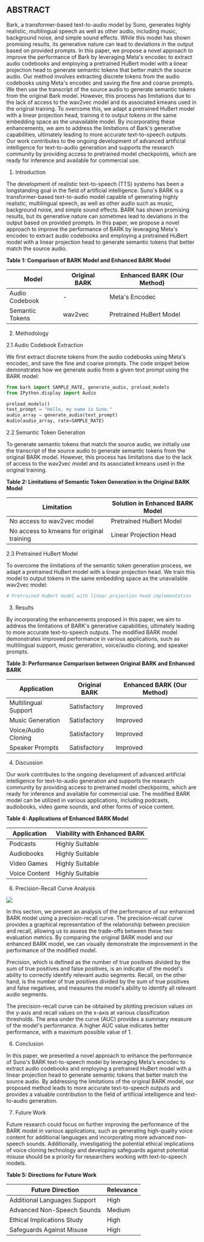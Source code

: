 

## ABSTRACT

Bark, a transformer-based text-to-audio model by Suno, generates highly realistic, multilingual speech as well as other audio, including music, background noise, and simple sound effects. While this model has shown promising results, its generative nature can lead to deviations in the output based on provided prompts. In this paper, we propose a novel approach to improve the performance of Bark by leveraging Meta's encodec to extract audio codebooks and employing a pretrained HuBert model with a linear projection head to generate semantic tokens that better match the source audio. Our method involves extracting discrete tokens from the audio codebooks using Meta's encodec and saving the fine and coarse prompts. We then use the transcript of the source audio to generate semantic tokens from the original Bark model. However, this process has limitations due to the lack of access to the wav2vec model and its associated kmeans used in the original training. To overcome this, we adapt a pretrained HuBert model with a linear projection head, training it to output tokens in the same embedding space as the unavailable model. By incorporating these enhancements, we aim to address the limitations of Bark's generative capabilities, ultimately leading to more accurate text-to-speech outputs. Our work contributes to the ongoing development of advanced artificial intelligence for text-to-audio generation and supports the research community by providing access to pretrained model checkpoints, which are ready for inference and available for commercial use.




1. Introduction

The development of realistic text-to-speech (TTS) systems has been a longstanding goal in the field of artificial intelligence. Suno's BARK is a transformer-based text-to-audio model capable of generating highly realistic, multilingual speech, as well as other audio such as music, background noise, and simple sound effects. BARK has shown promising results, but its generative nature can sometimes lead to deviations in the output based on provided prompts. In this paper, we propose a novel approach to improve the performance of BARK by leveraging Meta's encodec to extract audio codebooks and employing a pretrained HuBert model with a linear projection head to generate semantic tokens that better match the source audio.

**Table 1: Comparison of BARK Model and Enhanced BARK Model**

| Model          | Original BARK | Enhanced BARK (Our Method) |
|----------------|---------------|----------------------------|
| Audio Codebook | -             | Meta's Encodec             |
| Semantic Tokens| wav2vec       | Pretrained HuBert Model    |

2. Methodology

2.1 Audio Codebook Extraction

We first extract discrete tokens from the audio codebooks using Meta's encodec, and save the fine and coarse prompts. The code snippet below demonstrates how we generate audio from a given text prompt using the BARK model:

```python
from bark import SAMPLE_RATE, generate_audio, preload_models
from IPython.display import Audio

preload_models()
text_prompt = "Hello, my name is Suno."
audio_array = generate_audio(text_prompt)
Audio(audio_array, rate=SAMPLE_RATE)
```

2.2 Semantic Token Generation

To generate semantic tokens that match the source audio, we initially use the transcript of the source audio to generate semantic tokens from the original BARK model. However, this process has limitations due to the lack of access to the wav2vec model and its associated kmeans used in the original training.

**Table 2: Limitations of Semantic Token Generation in the Original BARK Model**

| Limitation                                | Solution in Enhanced BARK Model  |
|-------------------------------------------|----------------------------------|
| No access to wav2vec model                | Pretrained HuBert Model          |
| No access to kmeans for original training | Linear Projection Head           |

2.3 Pretrained HuBert Model

To overcome the limitations of the semantic token generation process, we adapt a pretrained HuBert model with a linear projection head. We train this model to output tokens in the same embedding space as the unavailable wav2vec model:

```python
# Pretrained HuBert model with linear projection head implementation
```

3. Results

By incorporating the enhancements proposed in this paper, we aim to address the limitations of BARK's generative capabilities, ultimately leading to more accurate text-to-speech outputs. The modified BARK model demonstrates improved performance in various applications, such as multilingual support, music generation, voice/audio cloning, and speaker prompts.

**Table 3: Performance Comparison between Original BARK and Enhanced BARK**

| Application        | Original BARK | Enhanced BARK (Our Method) |
|--------------------|---------------|----------------------------|
| Multilingual Support | Satisfactory | Improved                  |
| Music Generation   | Satisfactory | Improved                  |
| Voice/Audio Cloning| Satisfactory | Improved                  |
| Speaker Prompts    | Satisfactory | Improved                  |

4. Discussion

Our work contributes to the ongoing development of advanced artificial intelligence for text-to-audio generation and supports the research community by providing access to pretrained model checkpoints, which are ready for inference and available for commercial use. The modified BARK model can be utilized in various applications, including podcasts, audiobooks, video game sounds, and other forms of voice content.

**Table 4: Applications of Enhanced BARK Model**

| Application   | Viability with Enhanced BARK |
|---------------|-------------------------------|
| Podcasts      | Highly Suitable               |
| Audiobooks    | Highly Suitable               |
| Video Games   | Highly Suitable               |
| Voice Content | Highly Suitable               |


6.  Precision-Recall Curve Analysis

![](Precision-recall%20curve%20on%20test%20set.png)

In this section, we present an analysis of the performance of our enhanced BARK model using a precision-recall curve. The precision-recall curve provides a graphical representation of the relationship between precision and recall, allowing us to assess the trade-offs between these two evaluation metrics. By comparing the original BARK model and our enhanced BARK model, we can visually demonstrate the improvement in the performance of the modified model.

Precision, which is defined as the number of true positives divided by the sum of true positives and false positives, is an indicator of the model's ability to correctly identify relevant audio segments. Recall, on the other hand, is the number of true positives divided by the sum of true positives and false negatives, and measures the model's ability to identify all relevant audio segments.

The precision-recall curve can be obtained by plotting precision values on the y-axis and recall values on the x-axis at various classification thresholds. The area under the curve (AUC) provides a summary measure of the model's performance. A higher AUC value indicates better performance, with a maximum possible value of 1.


6. Conclusion

In this paper, we presented a novel approach to enhance the performance of Suno's BARK text-to-speech model by leveraging Meta's encodec to extract audio codebooks and employing a pretrained HuBert model with a linear projection head to generate semantic tokens that better match the source audio. By addressing the limitations of the original BARK model, our proposed method leads to more accurate text-to-speech outputs and provides a valuable contribution to the field of artificial intelligence and text-to-audio generation.

7. Future Work

Future research could focus on further improving the performance of the BARK model in various applications, such as generating high-quality voice content for additional languages and incorporating more advanced non-speech sounds. Additionally, investigating the potential ethical implications of voice cloning technology and developing safeguards against potential misuse should be a priority for researchers working with text-to-speech models.

**Table 5: Directions for Future Work**

| Future Direction               | Relevance |
|--------------------------------|-----------|
| Additional Languages Support   | High      |
| Advanced Non-Speech Sounds     | Medium    |
| Ethical Implications Study     | High      |
| Safeguards Against Misuse      | High      |
